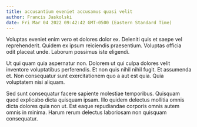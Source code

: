```yaml
---
title: accusantium eveniet accusamus quasi velit
author: Francis Jaskolski
date: Fri Mar 04 2022 09:42:42 GMT-0500 (Eastern Standard Time)
---
```

Voluptas eveniet enim vero et dolores dolor ex. Deleniti quis et saepe vel reprehenderit. Quidem ex ipsum reiciendis praesentium. Voluptas officia odit placeat unde. Laborum possimus iste eligendi.

 Ut qui quam quia aspernatur non. Dolorem ut qui culpa dolores velit inventore voluptatibus perferendis. Et non quis nihil nihil fugit. Et assumenda et. Non consequatur sunt exercitationem quo a aut est quia. Quia voluptatem nisi aliquam.

 Sed sunt consequatur facere sapiente molestiae temporibus. Quisquam quod explicabo dicta quisquam ipsam. Illo quidem delectus mollitia omnis dicta dolores quia non ut. Est eaque repudiandae corporis omnis autem omnis in minima. Harum rerum delectus laboriosam non quisquam consequatur.